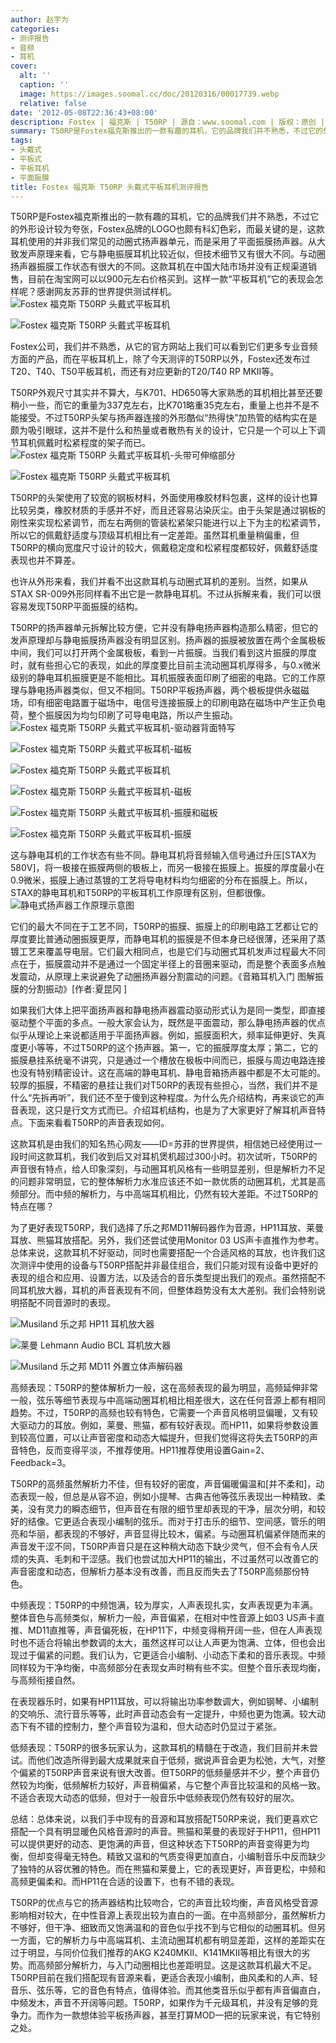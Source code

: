 ```yaml
---
author: 赵宇为
categories:
- 测评报告
- 音频
- 耳机
cover:
  alt: ''
  caption: ''
  image: https://images.soomal.cc/doc/20120316/00017739.webp
  relative: false
date: '2012-05-08T22:36:43+08:00'
description: Fostex | 福克斯 | T50RP | 源自：www.soomal.com | 版权：原创 |  平均/总评分：07.40/74
summary: T50RP是Fostex福克斯推出的一款有趣的耳机，它的品牌我们并不熟悉，不过它的外形设计较为夸张，Fostex品牌的LOGO也颇有科幻色彩，而最关键的是，这款耳机使用的并非我们常见的动圈式扬声器单元，而是采用了平面振膜扬声器。从大致发声原理来看，它与静电振膜耳机比较近似，但技术细节又有很大不同……
tags:
- 头戴式
- 平板式
- 平板耳机
- 平面振膜
title: Fostex 福克斯 T50RP 头戴式平板耳机测评报告
---
```


T50RP是Fostex福克斯推出的一款有趣的耳机，它的品牌我们并不熟悉，不过它的外形设计较为夸张，Fostex品牌的LOGO也颇有科幻色彩，而最关键的是，这款耳机使用的并非我们常见的动圈式扬声器单元，而是采用了平面振膜扬声器。从大致发声原理来看，它与静电振膜耳机比较近似，但技术细节又有很大不同。与动圈扬声器振膜工作状态有很大的不同。这款耳机在中国大陆市场并没有正规渠道销售，目前在淘宝网可以以900元左右价格买到。这样一款“平板耳机”它的表现会怎样呢？感谢网友苏菲的世界提供测试样机。
![Fostex 福克斯 T50RP 头戴式平板耳机](https://images.soomal.cc/doc/20120316/00017738.webp)




![Fostex 福克斯 T50RP 头戴式平板耳机](https://images.soomal.cc/doc/20120316/00017739.webp)




Fostex公司，我们并不熟悉，从它的官方网站上我们可以看到它们更多专业音频方面的产品，而在平板耳机上，除了今天测评的T50RP以外，Fostex还发布过T20、T40、T50平板耳机，而还有对应更新的T20/T40 RP MKII等。

T50RP外观尺寸其实并不算大，与K701、HD650等大家熟悉的耳机相比甚至还要稍小一些，而它的重量为337克左右，比K701略重35克左右，重量上也并不是不能接受。不过T50RP头架与扬声器连接的外形酷似“热得快”加热管的结构实在是颇为吸引眼球，这并不是什么和热量或者散热有关的设计，它只是一个可以上下调节耳机佩戴时松紧程度的架子而已。
![Fostex 福克斯 T50RP 头戴式平板耳机-头带可伸缩部分](https://images.soomal.cc/doc/20120316/00017740.webp)




![Fostex 福克斯 T50RP 头戴式平板耳机](https://images.soomal.cc/doc/20120316/00017743.webp)




T50RP的头架使用了较宽的钢板材料，外面使用橡胶材料包裹，这样的设计也算比较另类，橡胶材质的手感并不好，而且还容易沾染灰尘。由于头架是通过钢板的刚性来实现松紧调节，而左右两侧的管装松紧架只能进行以上下为主的松紧调节，所以它的佩戴舒适度与顶级耳机相比有一定差距。虽然耳机重量稍偏重，但T50RP的横向宽度尺寸设计的较大，佩戴稳定度和松紧程度都较好，佩戴舒适度表现也并不算差。

也许从外形来看，我们并看不出这款耳机与动圈式耳机的差别。当然，如果从STAX SR-009外形同样看不出它是一款静电耳机。不过从拆解来看，我们可以很容易发现T50RP平面振膜的结构。

T50RP的扬声器单元拆解比较方便，它并没有静电扬声器构造那么精密，但它的发声原理却与静电振膜扬声器没有明显区别。扬声器的振膜被放置在两个金属极板中间，我们可以打开两个金属极板，看到一片振膜。当我们看到这片振膜的厚度时，就有些担心它的表现，如此的厚度要比目前主流动圈耳机厚得多，与0.x微米级别的静电耳机振膜更是不能相比。耳机振膜表面印刷了细密的电路。它的工作原理与静电扬声器类似，但又不相同。T50RP平板扬声器，两个极板提供永磁磁场，印有细密电路置于磁场中，电信号连接振膜上的印刷电路在磁场中产生正负电荷，整个振膜因为均匀印刷了可导电电路，所以产生振动。
![Fostex 福克斯 T50RP 头戴式平板耳机-驱动器背面特写](https://images.soomal.cc/doc/20120316/00017748.webp)




![Fostex 福克斯 T50RP 头戴式平板耳机-磁板](https://images.soomal.cc/doc/20120316/00017749.webp)




![Fostex 福克斯 T50RP 头戴式平板耳机](https://images.soomal.cc/doc/20120316/00017750.webp)




![Fostex 福克斯 T50RP 头戴式平板耳机-磁板](https://images.soomal.cc/doc/20120316/00017751.webp)




![Fostex 福克斯 T50RP 头戴式平板耳机-振膜和磁板](https://images.soomal.cc/doc/20120316/00017752.webp)




![Fostex 福克斯 T50RP 头戴式平板耳机-振膜](https://images.soomal.cc/doc/20120316/00017753.webp)




这与静电耳机的工作状态有些不同。静电耳机将音频输入信号通过升压[STAX为580V]，将一极接在振膜两侧的极板上，而另一极接在振膜上。振膜的厚度最小在0.9微米，振膜上通过蒸镀的工艺将导电材料均匀细密的分布在振膜上。所以，STAX的静电耳机和T50RP的平板耳机工作原理有区别，但都很像。
![静电式扬声器工作原理示意图](https://images.soomal.cc/doc/20100625/00006095.webp)




它们的最大不同在于工艺不同，T50RP的振膜、振膜上的印刷电路工艺都让它的厚度要比普通动圈振膜更厚，而静电耳机的振膜是不但本身已经很薄，还采用了蒸镀工艺来覆盖导电层。它们最大相同点，也是它们与动圈式耳机发声过程最大不同点在于，振膜震动并不是通过一个固定半径上的音圈来驱动，而是整个表面多点触发震动，从原理上来说避免了动圈扬声器分割震动的问题。《音箱耳机入门 图解振膜的分割振动》[作者:夏昆冈 ]


如果我们大体上把平面扬声器和静电扬声器震动驱动形式认为是同一类型，即直接驱动整个平面的多点。一般大家会认为，既然是平面震动，那么静电扬声器的优点似乎从理论上来说都适用于平面扬声器。例如，振膜面积大，频率延伸更好、失真度更小等等，不过T50RP的这个扬声器。第一，它的振膜厚度太厚；第二，它的振膜悬挂系统毫不讲究，只是通过一个槽放在极板中间而已，振膜与周边电路连接也没有特别精密设计。这在高端的静电耳机、静电音箱扬声器中都是不太可能的。较厚的振膜，不精密的悬挂让我们对T50RP的表现有些担心，当然，我们并不是什么“先拆再听”，我们还不至于傻到这种程度。为什么先介绍结构，再来谈它的声音表现，这只是行文方式而已。介绍耳机结构，也是为了大家更好了解耳机声音特点。下面来看看T50RP的声音表现如何。

这款耳机是由我们的知名热心网友――ID=苏菲的世界提供，相信她已经使用过一段时间这款耳机，我们收到后又对耳机煲机超过300小时。初次试听，T50RP的声音很有特点，给人印象深刻，与动圈耳机风格有一些明显差别，但是解析力不足的问题非常明显，它的整体解析力水准应该还不如一款优质的动圈耳机，尤其是高频部分。而中频的解析力，与中高端耳机相比，仍然有较大差距。不过T50RP的特点在哪？

为了更好表现T50RP，我们选择了乐之邦MD11解码器作为音源，HP11耳放、莱曼耳放、熊猫耳放搭配。另外，我们还尝试使用Monitor 03 US声卡直推作为参考。总体来说，这款耳机不好驱动，同时也需要搭配一个合适风格的耳放，也许我们这次测评中使用的设备与T50RP搭配并非最佳组合，我们只能对现有设备中更好的表现的组合和应用、设置方法，以及适合的音乐类型提出我们的观点。虽然搭配不同耳机放大器，耳机的声音表现有不同，但整体趋势没有太大差别。我们会特别说明搭配不同音源时的表现。

![Musiland 乐之邦 HP11 耳机放大器](https://images.soomal.cc/doc/20101229/00008966.webp)




![莱曼 Lehmann Audio BCL 耳机放大器](https://images.soomal.cc/doc/20101011/00007560.webp)




![Musiland 乐之邦 MD11 外置立体声解码器](https://images.soomal.cc/doc/20100725/00006495.webp)




高频表现：T50RP的整体解析力一般，这在高频表现的最为明显，高频延伸非常一般，弦乐等细节表现与中高端动圈耳机相比相差很大，这在任何音源上都有相同趋势。不过，T50RP的高频也较有特色，它需要一个声音风格明显偏暖，又有较大驱动力的耳放。例如，莱曼、熊猫，都有较好表现。而HP11，如果将参数设置到较高位置，可以让声音密度和动态大幅提升，但我们觉得这将失去T50RP的声音特色，反而变得平淡，不推荐使用。HP11推荐使用设置Gain=2、Feedback=3。

T50RP的高频虽然解析力不佳，但有较好的密度，声音偏暖偏温和[并不柔和]，动态表现一般，但总是从容不迫，例如小提琴、古典吉他等弦乐表现出一种精致、柔美，没有灵力的瞬态细节，但声音在有限的细节里却表现的干净，层次分明，和较好的结像。它更适合表现小编制的弦乐。而对于打击乐的细节、空间感，管乐的明亮和华丽，都表现的不够好，声音显得比较木，偏紧。与动圈耳机偏紧伴随而来的声音发干涩不同，T50RP声音只是在这种稍大动态下缺少灵气，但不会有令人厌烦的失真、毛刺和干涩感。我们也尝试加大HP11的输出，不过虽然可以改善它的声音密度和动态，但解析力基本没有改善，而且反而失去了T50RP高频那份特色。

中频表现：T50RP的中频饱满，较为厚实，人声表现扎实，女声表现更为丰满。整体音色与高频类似，解析力一般，声音偏紧，在相对中性音源上如03 US声卡直推、MD11直推等，声音偏死板，在HP11下，中频变得稍开阔一些，但在人声表现时也不适合将输出参数调的太大，虽然这样可以让人声更为饱满、立体，但也会出现过于偏紧的问题。我们认为，它更适合小编制、小动态下柔和的音乐表现。中频同样较为干净均衡，中高频部分在表现女声时稍有些不实。但整个音乐表现均衡，与高频衔接自然。

在表现器乐时，如果有HP11耳放，可以将输出功率参数调大，例如钢琴、小编制的交响乐、流行音乐等等，此时声音动态会有一定提升，中频也更为饱满。较大动态下有不错的控制力，整个声音较为温和，但大动态时仍显过于紧张。

低频表现：T50RP的很多玩家认为，这款耳机的精髓在于改造，我们目前并未尝试。而他们改造所得到最大成果就来自于低频，据说声音会更为松弛，大气，对整个偏紧的T50RP声音来说有很大改善。但T50RP的低频量感并不少，整个声音仍然较为均衡，低频解析力较好，声音稍偏紧，与它整个声音比较温和的风格一致。不适合表现大动态的低频，但对于一般音乐中低频表现仍然有较好的层次。

总结：总体来说，以我们手中现有的音源和耳放搭配T50RP来说，我们更喜欢它搭配一个具有明显暖色风格音源时的声音。熊猫和莱曼的表现好于HP11，但HP11可以提供更好的动态、更饱满的声音，但这种状态下T50RP的声音变得更为均衡，但却变得毫无特色。精致又温和的气质变得更加直白，小编制音乐中反而缺少了独特的从容优雅的特色。而在熊猫和莱曼上，它的表现更好，声音更松，中频和高频更偏柔和。而HP11在合适的设置下，也有不错的表现。

T50RP的优点与它的扬声器结构比较吻合，它的声音比较均衡，声音风格受音源影响相对较大，在中性音源上表现出较为直白的一面。在中高频部分，虽然解析力不够好，但干净、细致而又饱满温和的音色似乎找不到与它相似的动圈耳机。但另一方面，它的解析力与中高端耳机、主流动圈耳机都有明显差距，这样的差距实在过于明显，与同价位我们推荐的AKG K240MKII、K141MKII等相比有很大的劣势。而高频部分解析力，与入门动圈相比也差距明显。这是这款耳机最大不足。T50RP目前在我们搭配现有音源来看，更适合表现小编制，曲风柔和的人声、轻音乐、弦乐等，它的音色有特点，值得体验。而其他类音乐似乎都有声音偏直白，中频发木，声音不开阔等问题。T50RP，如果作为千元级耳机，并没有足够的竞争力。而作为一款想体验平板扬声器，甚至打算MOD一把的玩家来说，有它特别之处。